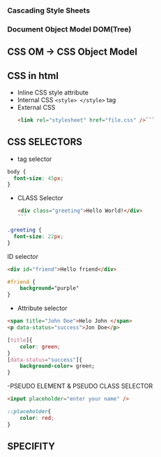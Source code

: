 ### Cascading Style Sheets

### Document Object Model DOM(Tree)

## CSS OM -> CSS Object Model

## CSS in html

- Inline CSS
  style attribute
- Internal
  CSS
  `<style> </style>` tag
- External CSS
  ````html
  <link rel="stylesheet" href="file.css" />```
  ````

## CSS SELECTORS

- tag selector

```css
body {
  font-size: 45px;
}
```

- CLASS Selector
  ````html
  <div class="greeting">Hello World!</div>
  ```
  ````

```css
.greeting {
  font-size: 22px;
}
```

ID selector

```html
<div id="friend">Hello friend</div>
```

```css
#friend {
    background="purple"
}
```

- Attribute selector

```html
<span title="John Doe">Helo John </span>
<p data-status="success">Jon Doe</p>
```

```css
[title]{
    color: green;
}
[data-status="success"]{
    background-color= green;
}
```

-PSEUDO ELEMENT & PSEUDO CLASS SELECTOR

```html
<input placeholder="enter your name" />
```
```css
::placeholder{
    color: red;
}
```
## SPECIFITY
